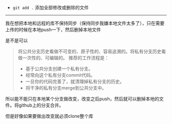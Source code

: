 - `git add .` 添加全部修改或删除的文件


---

 我在想把本地和远程的库不保持同步（保持同步我嫌本地文件太多了），只在需要上传的时候在本地push一下，然后删掉本地文件

是不是可以

> 将公共分支历史看做不可变的、原子性的、容易追溯的。将私有分支历史看做一次性的、可编辑的。 推荐的工作流程是：
>
> - 基于公共分支创建一个私有分支。
> - 经常向这个私有分支commit代码。
> - 一旦你的代码完善了，就清理掉私有分支的历史。
> - 将干净的私有分支merge到公共分支中。



所以能不能只在本地某个分支做改变，改变之后push，然后就可以删掉本地的文件。将github上的分支合并。

但是好像如果要做出改变就必须clone整个库





